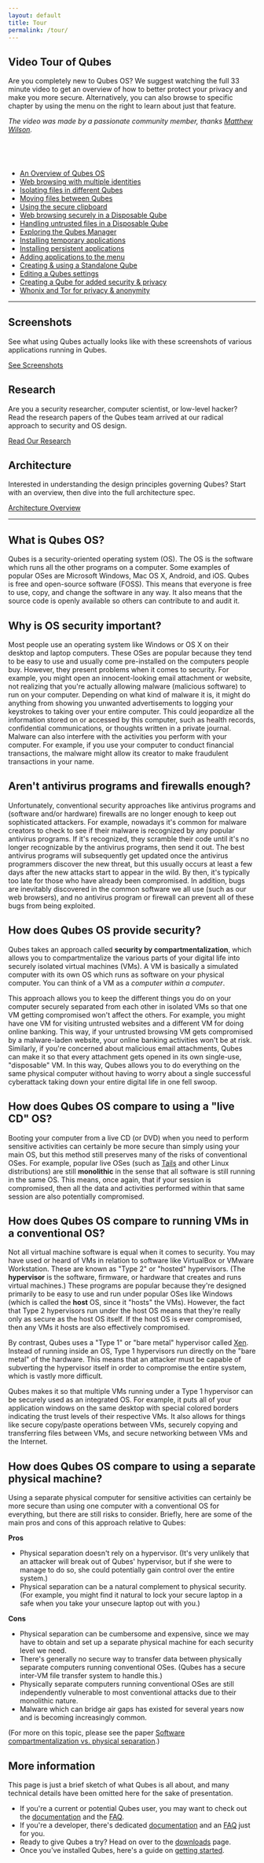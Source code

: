 ```yaml
---
layout: default
title: Tour
permalink: /tour/
---
```


<div id="tour">
  <div class="row">
    <div class="col-lg-8 col-md-12 col-xs-12">
      <h2 class="add-bottom">Video Tour of Qubes</h2>
      <div id="player"></div>
      <p>Are you completely new to Qubes OS? We suggest watching the full 33 minute video to get an overview of how to better protect your privacy and make you more secure. Alternatively, you can also browse to specific chapter by using the menu on the right to learn about just that feature.</p>
      <p class="remove-bottom"><em>The video was made by a passionate community member, thanks <a href="http://mattwilson.org">Matthew Wilson</a>.</em></p>
    </div>
    <div class="col-lg-4 col-md-12 col-xs-12">
      <h2 class="add-bottom">&nbsp;</h2>
      <ul id="player-menu" class="list-unstyled remove-bottom">
        <li><a href="00:00" class="player-seek">An Overview of Qubes OS</a></li>
        <li><a href="01:47" class="player-seek">Web browsing with multiple identities</a></li>
        <li><a href="05:23" class="player-seek">Isolating files in different Qubes</a></li>
        <li><a href="07:26" class="player-seek">Moving files between Qubes</a></li>
        <li><a href="09:21" class="player-seek">Using the secure clipboard</a></li>
        <li><a href="11:13" class="player-seek">Web browsing securely in a Disposable Qube</a></li>
        <li><a href="13:40" class="player-seek">Handling untrusted files in a Disposable Qube</a></li>
        <li><a href="16:45" class="player-seek">Exploring the Qubes Manager</a></li>
        <li><a href="18:54" class="player-seek">Installing temporary applications</a></li>
        <li><a href="22:08" class="player-seek">Installing persistent applications</a></li>
        <li><a href="24:22" class="player-seek">Adding applications to the menu</a></li>
        <li><a href="25:14" class="player-seek">Creating & using a Standalone Qube</a></li>
        <li><a href="26:38" class="player-seek">Editing a Qubes settings</a></li>
        <li><a href="28:40" class="player-seek">Creating a Qube for added security & privacy</a></li>
        <li><a href="29:42" class="player-seek">Whonix and Tor for privacy & anonymity</a></li>
      </ul>
    </div>
  </div>
  <hr class="add-top more-bottom">
  <div class="row">
    <div class="col-lg-4 col-md-4 col-xs-12">
      <h2>Screenshots</h2>
      <p>See what using Qubes actually looks like with these screenshots of various applications running in Qubes.</p>
      <a href="/screenshots/" class="btn btn-primary">
        <i class="fa fa-picture-o"></i> See Screenshots
      </a>
    </div>
    <div class="col-lg-4 col-md-4 col-xs-12">
      <h2>Research</h2>
      <p>Are you a security researcher, computer scientist, or low-level hacker? Read the research papers of the Qubes team arrived at our radical approach to security and OS design.</p>
      <a href="/research/" class="btn btn-primary">
        <i class="fa fa-file-text"></i> Read Our Research
      </a>
    </div>
    <div class="col-lg-4 col-md-4 col-xs-12">
      <h2>Architecture</h2>
      <p>Interested in understanding the design principles governing Qubes? Start with an overview, then dive into the full architecture spec.</p>
      <a href="/doc/architecture/" class="btn btn-primary">
        <i class="fa fa-cubes"></i> Architecture Overview
      </a>
    </div>
  </div>
</div>
<hr class="more-top more-bottom">


What is Qubes OS?
-----------------

Qubes is a security-oriented operating system (OS). The OS is the software
which runs all the other programs on a computer. Some examples of popular
OSes are Microsoft Windows, Mac OS X, Android, and iOS. Qubes is free and
open-source software (FOSS). This means that everyone is free to use, copy,
and change the software in any way. It also means that the source code is
openly available so others can contribute to and audit it.


Why is OS security important?
-----------------------------

Most people use an operating system like Windows or OS X on their desktop
and laptop computers. These OSes are popular because they tend to be easy
to use and usually come pre-installed on the computers people buy. However,
they present problems when it comes to security. For example, you might
open an innocent-looking email attachment or website, not realizing that
you're actually allowing malware (malicious software) to run on your
computer. Depending on what kind of malware it is, it might do anything
from showing you unwanted advertisements to logging your keystrokes to
taking over your entire computer. This could jeopardize all the information
stored on or accessed by this computer, such as health records, confidential
communications, or thoughts written in a private journal. Malware can also
interfere with the activities you perform with your computer. For example,
if you use your computer to conduct financial transactions, the malware
might allow its creator to make fraudulent transactions in your name.


Aren't antivirus programs and firewalls enough?
-----------------------------------------------

Unfortunately, conventional security approaches like antivirus programs
and (software and/or hardware) firewalls are no longer enough to keep out
sophisticated attackers. For example, nowadays it's common for malware
creators to check to see if their malware is recognized by any popular
antivirus programs. If it's recognized, they scramble their code until it's
no longer recognizable by the antivirus programs, then send it out. The
best antivirus programs will subsequently get updated once the antivirus
programmers discover the new threat, but this usually occurs at least a
few days after the new attacks start to appear in the wild. By then, it's
typically too late for those who have already been compromised. In addition,
bugs are inevitably discovered in the common software we all use (such as
our web browsers), and no antivirus program or firewall can prevent all of
these bugs from being exploited.


How does Qubes OS provide security?
-----------------------------------

Qubes takes an approach called **security by compartmentalization**, which
allows you to compartmentalize the various parts of your digital life into
securely isolated virtual machines (VMs). A VM is basically a simulated
computer with its own OS which runs as software on your physical computer. You
can think of a VM as a *computer within a computer*.

This approach allows you to keep the different things you do on your computer
securely separated from each other in isolated VMs so that one VM getting
compromised won't affect the others. For example, you might have one VM for
visiting untrusted websites and a different VM for doing online banking. This
way, if your untrusted browsing VM gets compromised by a malware-laden
website, your online banking activities won't be at risk. Similarly, if
you're concerned about malicious email attachments, Qubes can make it so
that every attachment gets opened in its own single-use, "disposable" VM. In
this way, Qubes allows you to do everything on the same physical computer
without having to worry about a single successful cyberattack taking down
your entire digital life in one fell swoop.


How does Qubes OS compare to using a "live CD" OS?
--------------------------------------------------

Booting your computer from a live CD (or DVD) when you need to perform
sensitive activities can certainly be more secure than simply using your main
OS, but this method still preserves many of the risks of conventional OSes. For
example, popular live OSes (such as [Tails] and other Linux distributions)
are still **monolithic** in the sense that all software is still running in
the same OS. This means, once again, that if your session is compromised,
then all the data and activities performed within that same session are also
potentially compromised.


How does Qubes OS compare to running VMs in a conventional OS?
--------------------------------------------------------------

Not all virtual machine software is equal when it comes to security. You may
have used or heard of VMs in relation to software like VirtualBox or VMware
Workstation. These are known as "Type 2" or "hosted" hypervisors. (The
**hypervisor** is the software, firmware, or hardware that creates and
runs virtual machines.) These programs are popular because they're designed
primarily to be easy to use and run under popular OSes like Windows (which
is called the **host** OS, since it "hosts" the VMs). However, the fact
that Type 2 hypervisors run under the host OS means that they're really
only as secure as the host OS itself. If the host OS is ever compromised,
then any VMs it hosts are also effectively compromised.

By contrast, Qubes uses a "Type 1" or "bare metal" hypervisor called
[Xen]. Instead of running inside an OS, Type 1 hypervisors run directly on the
"bare metal" of the hardware. This means that an attacker must be capable of
subverting the hypervisor itself in order to compromise the entire system,
which is vastly more difficult.

Qubes makes it so that multiple VMs running under a Type 1 hypervisor can be
securely used as an integrated OS. For example, it puts all of your application
windows on the same desktop with special colored borders indicating the
trust levels of their respective VMs. It also allows for things like secure
copy/paste operations between VMs, securely copying and transferring files
between VMs, and secure networking between VMs and the Internet.


How does Qubes OS compare to using a separate physical machine?
---------------------------------------------------------------

Using a separate physical computer for sensitive activities can certainly be
more secure than using one computer with a conventional OS for everything,
but there are still risks to consider. Briefly, here are some of the main
pros and cons of this approach relative to Qubes:

<div class="focus">
  <i class="fa fa-check"></i> <strong>Pros</strong>
</div>

 * Physical separation doesn't rely on a hypervisor. (It's very unlikely
   that an attacker will break out of Qubes' hypervisor, but if she were to
   manage to do so, she could potentially gain control over the entire system.)
 * Physical separation can be a natural complement to physical security. (For
   example, you might find it natural to lock your secure laptop in a safe
   when you take your unsecure laptop out with you.)

<div class="focus">
    <i class="fa fa-times"></i> <strong>Cons</strong>
</div>

 * Physical separation can be cumbersome and expensive, since we may have to
   obtain and set up a separate physical machine for each security level we
   need.
 * There's generally no secure way to transfer data between physically
   separate computers running conventional OSes. (Qubes has a secure inter-VM
   file transfer system to handle this.)
 * Physically separate computers running conventional OSes are still
   independently vulnerable to most conventional attacks due to their monolithic
   nature.
 * Malware which can bridge air gaps has existed for several years now and
   is becoming increasingly common.

(For more on this topic, please see the paper
[Software compartmentalization vs. physical separation][paper-compart].)


More information
----------------

This page is just a brief sketch of what Qubes is all about, and many
technical details have been omitted here for the sake of presentation.

 * If you're a current or potential Qubes user, you may want to check out the
   [documentation][doc] and the [FAQ][user-faq].
 * If you're a developer, there's dedicated [documentation][system-doc]
   and an [FAQ][devel-faq] just for you.
 * Ready to give Qubes a try? Head on over to the [downloads] page.
 * Once you've installed Qubes, here's a guide on [getting started].


[Tails]: https://tails.boum.org/
[Xen]: http://www.xenproject.org
[paper-compart]: http://www.invisiblethingslab.com/resources/2014/Software_compartmentalization_vs_physical_separation.pdf
[doc]: /doc/
[user-faq]: /doc/user-faq/
[system-doc]: /doc/system-doc/
[devel-faq]: /doc/devel-faq/
[downloads]: /downloads/
[getting started]: /doc/getting-started/
